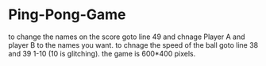 # Ping-Pong-Game
to change the names on the score goto line 49 and chnage Player A and player B to the names you want.
to chnage the speed of the ball goto line 38 and 39 1-10 (10 is glitching).
the game is 600*400 pixels.
